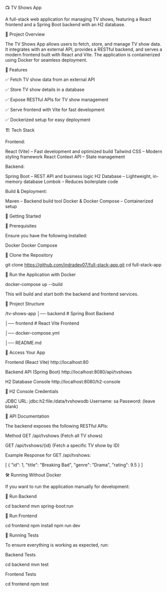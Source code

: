 📺 TV Shows App

A full-stack web application for managing TV shows, featuring a React frontend and a Spring Boot backend with an H2 database.

📖 Project Overview

The TV Shows App allows users to fetch, store, and manage TV show data. It integrates with an external API, provides a RESTful backend, and serves a modern frontend built with React and Vite. The application is containerized using Docker for seamless deployment.

🚀 Features

✅ Fetch TV show data from an external API

✅ Store TV show details in a database

✅ Expose RESTful APIs for TV show management

✅ Serve frontend with Vite for fast development

✅ Dockerized setup for easy deployment

🏗️ Tech Stack

Frontend:

React (Vite) – Fast development and optimized build
Tailwind CSS – Modern styling framework
React Context API – State management

Backend:

Spring Boot – REST API and business logic
H2 Database – Lightweight, in-memory database
Lombok – Reduces boilerplate code

Build & Deployment:

Maven – Backend build tool
Docker & Docker Compose – Containerized setup

🏁 Getting Started

🔹 Prerequisites

Ensure you have the following installed:

Docker
Docker Compose

🔹 Clone the Repository

git clone https://github.com/indradev07/full-stack-app.git
cd full-stack-app

🔹 Run the Application with Docker

docker-compose up --build

This will build and start both the backend and frontend services.

📂 Project Structure

/tv-shows-app
│── backend  # Spring Boot Backend

│── frontend # React Vite Frontend

│── docker-compose.yml

│── README.md

🔗 Access Your App

Frontend (React Vite)
http://localhost:80

Backend API (Spring Boot)
http://localhost:8080/api/tvshows

H2 Database Console
http://localhost:8080/h2-console

🔹 H2 Console Credentials

JDBC URL: jdbc:h2:file:/data/tvshowsdb
Username: sa
Password: (leave blank)

📡 API Documentation

The backend exposes the following RESTful APIs:

Method GET /api/tvshows 
(Fetch all TV shows)

GET /api/tvshows/{id}
(Fetch a specific TV show by ID)

Example Response for GET /api/tvshows:

[
  {
    "id": 1,
    "title": "Breaking Bad",
    "genre": "Drama",
    "rating": 9.5
  }
]

🛠️ Running Without Docker

If you want to run the application manually for development:

🔹 Run Backend

cd backend
mvn spring-boot:run

🔹 Run Frontend

cd frontend
npm install
npm run dev

🧪 Running Tests

To ensure everything is working as expected, run:

Backend Tests

cd backend
mvn test

Frontend Tests

cd frontend
npm test



